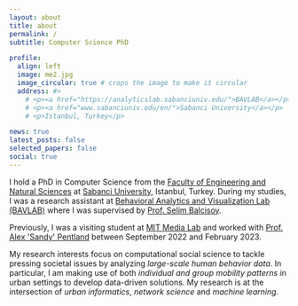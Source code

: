 ```yaml
---
layout: about
title: about
permalink: /
subtitle: Computer Science PhD 

profile:
  align: left
  image: me2.jpg
  image_circular: true # crops the image to make it circular
  address: #>
    # <p><a href="https://analyticslab.sabanciuniv.edu/">BAVLAB</a></p>
    # <p><a href="www.sabanciuniv.edu/en/">Sabanci University</a></p>
    # <p>Istanbul, Turkey</p>

news: true
latest_posts: false
selected_papers: false
social: true
---
```


I hold a PhD in Computer Science from the [Faculty of Engineering and Natural Sciences](https://fens.sabanciuniv.edu/en) at [Sabanci University](https://www.sabanciuniv.edu/en/), Istanbul, Turkey. During my studies, I was a research assistant at [Behavioral Analytics and Visualization Lab (BAVLAB)](http://analyticslab.sabanciuniv.edu/) where I was supervised by [Prof. Selim Balcisoy](https://fens.sabanciuniv.edu/en/faculty-members/detail/746).

Previously, I was a visiting student at [MIT Media Lab](https://www.media.mit.edu/) and worked with [Prof. Alex 'Sandy' Pentland](https://www.media.mit.edu/people/sandy/overview/) between September 2022 and February 2023.


My research interests focus on computational social science to tackle pressing societal issues by analyzing *large-scale human behavior data*. In particular, I am making use of both *individual and group mobility patterns* in urban settings to develop data-driven solutions. My research is at the intersection of *urban informatics*, *network science* and *machine learning*.
